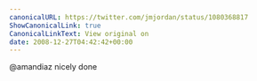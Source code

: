 ```yaml
---
canonicalURL: https://twitter.com/jmjordan/status/1080368817
ShowCanonicalLink: true
CanonicalLinkText: View original on
date: 2008-12-27T04:42:42+00:00
---
```

@amandiaz nicely done